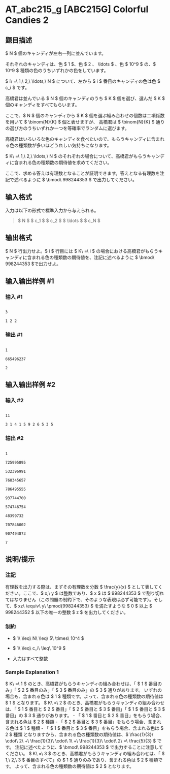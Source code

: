# AT_abc215_g [ABC215G] Colorful Candies 2

## 题目描述

[problemUrl]: https://atcoder.jp/contests/abc215/tasks/abc215_g

$ N $ 個のキャンディが左右一列に並んでいます。  
 それぞれのキャンディは、色 $ 1 $、色 $ 2 $、$ \ldots $ 、色 $ 10^9 $ の、$ 10^9 $ 種類の色のうちいずれかの色をしています。  
 $ i\ =\ 1,\ 2,\ \ldots,\ N $ について、左から $ i $ 番目のキャンディの色は色 $ c_i $ です。

高橋君は並んでいる $ N $ 個のキャンディのうち $ K $ 個を選び、選んだ $ K $ 個のキャンディをすべてもらいます。  
 ここで、$ N $ 個のキャンディから $ K $ 個を選ぶ組み合わせの個数は二項係数を用いて $ \binom{N}{K} $ 個と表せますが、 高橋君は $ \binom{N}{K} $ 通りの選び方のうちいずれか一つを等確率でランダムに選びます。

高橋君はいろいろな色のキャンディを食べたいので、もらうキャンディに含まれる色の種類数が多いほどうれしい気持ちになります。  
 $ K\ =\ 1,\ 2,\ \ldots,\ N $ のそれぞれの場合について、高橋君がもらうキャンディに含まれる色の種類数の期待値を求めてください。  
 ここで、求める答えは有理数となることが証明できます。答えとなる有理数を注記で述べるように $ \bmod\ 998244353 $ で出力してください。

## 输入格式

入力は以下の形式で標準入力から与えられる。

> $ N $ $ c_1 $ $ c_2 $ $ \ldots $ $ c_N $

## 输出格式

$ N $ 行出力せよ。$ i $ 行目には $ K\ =\ i $ の場合における高橋君がもらうキャンディに含まれる色の種類数の期待値を、注記に述べるように $ \bmod\ 998244353 $で出力せよ。

## 输入输出样例 #1

### 输入 #1

```
3
1 2 2
```

### 输出 #1

```
1
665496237
2
```

## 输入输出样例 #2

### 输入 #2

```
11
3 1 4 1 5 9 2 6 5 3 5
```

### 输出 #2

```
1
725995895
532396991
768345657
786495555
937744700
574746754
48399732
707846002
907494873
7
```

## 说明/提示

### 注記

有理数を出力する際は、まずその有理数を分数 $ \frac{y}{x} $ として表してください。ここで、$ x,\ y $ は整数であり、$ x $ は $ 998244353 $ で割り切れてはなりません（この問題の制約下で、そのような表現は必ず可能です）。そして、$ xz\ \equiv\ y\ \pmod{998244353} $ を満たすような $ 0 $ 以上 $ 998244352 $ 以下の唯一の整数 $ z $ を出力してください。

### 制約

- $ 1\ \leq\ N\ \leq\ 5\ \times\ 10^4 $
- $ 1\ \leq\ c_i\ \leq\ 10^9 $
- 入力はすべて整数

### Sample Explanation 1

$ K\ =\ 1 $ のとき、高橋君がもらうキャンディの組み合わせは、「 $ 1 $ 番目のみ」「 $ 2 $ 番目のみ」「 $ 3 $ 番目のみ」の $ 3 $ 通りがあります。 いずれの場合も、含まれる色は $ 1 $ 種類です。よって、含まれる色の種類数の期待値は $ 1 $ となります。 $ K\ =\ 2 $ のとき、高橋君がもらうキャンディの組み合わせは、「 $ 1 $ 番目と $ 2 $ 番目」「 $ 2 $ 番目と $ 3 $ 番目」「 $ 1 $ 番目と $ 3 $ 番目」の $ 3 $ 通りがあります。 - 「 $ 1 $ 番目と $ 2 $ 番目」をもらう場合、含まれる色は $ 2 $ 種類 - 「 $ 2 $ 番目と $ 3 $ 番目」をもらう場合、含まれる色は $ 1 $ 種類 - 「 $ 1 $ 番目と $ 3 $ 番目」をもらう場合、含まれる色は $ 2 $ 種類 となりますから、含まれる色の種類数の期待値は、$ \frac{1}{3}\ \cdot\ 2\ +\ \frac{1}{3}\ \cdot\ 1\ +\ \frac{1}{3}\ \cdot\ 2\ =\ \frac{5}{3} $ です。 注記に述べたように、$ \bmod\ 998244353 $ で出力することに注意してください。 $ K\ =\ 3 $ のとき、高橋君がもらうキャンディの組み合わせは、「 $ 1,\ 2,\ 3 $ 番目のすべて」の $ 1 $ 通りのみであり、含まれる色は $ 2 $ 種類です。 よって、含まれる色の種類数の期待値は $ 2 $ となります。